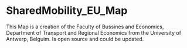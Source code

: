 # SharedMobility_EU_Map
This Map is a creation of the Faculty of Bussines and Economics, Department of Transport and Regional Economics from the University of Antwerp, Belguim.
Is open source and could be updated.

